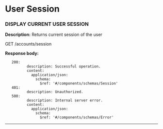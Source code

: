 # User Session

### DISPLAY CURRENT USER SESSION

**Description:** Returns current session of the user

GET  /accounts/session

**Response body:**

```
   200:
          description: Successful operation.
          content:
            application/json:
              schema:
                $ref: '#/components/schemas/Session'
   401:
          description: Unauthorized.
   500:
          description: Internal server error.
          content:
            application/json:
              schema:
                $ref: '#/components/schemas/Error'
```

****
